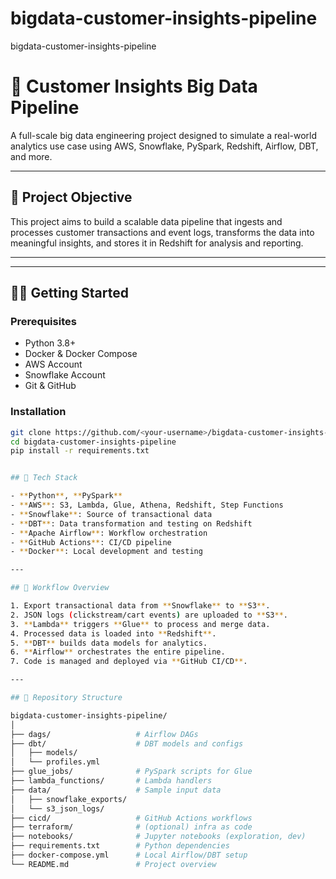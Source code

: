 # bigdata-customer-insights-pipeline
bigdata-customer-insights-pipeline

# 🧠 Customer Insights Big Data Pipeline

A full-scale big data engineering project designed to simulate a real-world analytics use case using AWS, Snowflake, PySpark, Redshift, Airflow, DBT, and more.

---

## 🚀 Project Objective

This project aims to build a scalable data pipeline that ingests and processes customer transactions and event logs, transforms the data into meaningful insights, and stores it in Redshift for analysis and reporting.

---


---

## 🧑‍💻 Getting Started

### Prerequisites

- Python 3.8+
- Docker & Docker Compose
- AWS Account
- Snowflake Account
- Git & GitHub

### Installation

```bash
git clone https://github.com/<your-username>/bigdata-customer-insights-pipeline.git
cd bigdata-customer-insights-pipeline
pip install -r requirements.txt


## 🧱 Tech Stack

- **Python**, **PySpark**
- **AWS**: S3, Lambda, Glue, Athena, Redshift, Step Functions
- **Snowflake**: Source of transactional data
- **DBT**: Data transformation and testing on Redshift
- **Apache Airflow**: Workflow orchestration
- **GitHub Actions**: CI/CD pipeline
- **Docker**: Local development and testing

---

## 🔄 Workflow Overview

1. Export transactional data from **Snowflake** to **S3**.
2. JSON logs (clickstream/cart events) are uploaded to **S3**.
3. **Lambda** triggers **Glue** to process and merge data.
4. Processed data is loaded into **Redshift**.
5. **DBT** builds data models for analytics.
6. **Airflow** orchestrates the entire pipeline.
7. Code is managed and deployed via **GitHub CI/CD**.

---

## 📂 Repository Structure

bigdata-customer-insights-pipeline/
│
├── dags/                   # Airflow DAGs
├── dbt/                    # DBT models and configs
│   ├── models/
│   └── profiles.yml
├── glue_jobs/              # PySpark scripts for Glue
├── lambda_functions/       # Lambda handlers
├── data/                   # Sample input data
│   ├── snowflake_exports/
│   └── s3_json_logs/
├── cicd/                   # GitHub Actions workflows
├── terraform/              # (optional) infra as code
├── notebooks/              # Jupyter notebooks (exploration, dev)
├── requirements.txt        # Python dependencies
├── docker-compose.yml      # Local Airflow/DBT setup
└── README.md               # Project overview



